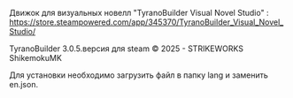 Движок для визуальных новелл "TyranoBuilder Visual Novel Studio" : https://store.steampowered.com/app/345370/TyranoBuilder_Visual_Novel_Studio/

TyranoBuilder 3.0.5.версия для steam
© 2025 - STRIKEWORKS ShikemokuMK

Для установки необходимо загрузить файл в папку lang и заменить en.json.
